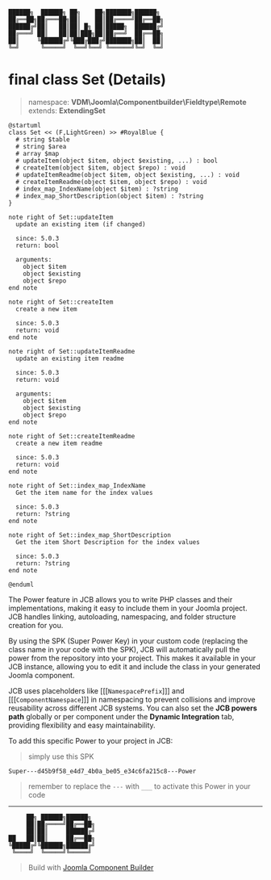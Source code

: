 ```
██████╗  ██████╗ ██╗    ██╗███████╗██████╗
██╔══██╗██╔═══██╗██║    ██║██╔════╝██╔══██╗
██████╔╝██║   ██║██║ █╗ ██║█████╗  ██████╔╝
██╔═══╝ ██║   ██║██║███╗██║██╔══╝  ██╔══██╗
██║     ╚██████╔╝╚███╔███╔╝███████╗██║  ██║
╚═╝      ╚═════╝  ╚══╝╚══╝ ╚══════╝╚═╝  ╚═╝
```
# final class Set (Details)
> namespace: **VDM\Joomla\Componentbuilder\Fieldtype\Remote**
> extends: **ExtendingSet**

```uml
@startuml
class Set << (F,LightGreen) >> #RoyalBlue {
  # string $table
  # string $area
  # array $map
  # updateItem(object $item, object $existing, ...) : bool
  # createItem(object $item, object $repo) : void
  # updateItemReadme(object $item, object $existing, ...) : void
  # createItemReadme(object $item, object $repo) : void
  # index_map_IndexName(object $item) : ?string
  # index_map_ShortDescription(object $item) : ?string
}

note right of Set::updateItem
  update an existing item (if changed)

  since: 5.0.3
  return: bool
  
  arguments:
    object $item
    object $existing
    object $repo
end note

note right of Set::createItem
  create a new item

  since: 5.0.3
  return: void
end note

note right of Set::updateItemReadme
  update an existing item readme

  since: 5.0.3
  return: void
  
  arguments:
    object $item
    object $existing
    object $repo
end note

note right of Set::createItemReadme
  create a new item readme

  since: 5.0.3
  return: void
end note

note right of Set::index_map_IndexName
  Get the item name for the index values

  since: 5.0.3
  return: ?string
end note

note right of Set::index_map_ShortDescription
  Get the item Short Description for the index values

  since: 5.0.3
  return: ?string
end note
 
@enduml
```

The Power feature in JCB allows you to write PHP classes and their implementations, making it easy to include them in your Joomla project. JCB handles linking, autoloading, namespacing, and folder structure creation for you.

By using the SPK (Super Power Key) in your custom code (replacing the class name in your code with the SPK), JCB will automatically pull the power from the repository into your project. This makes it available in your JCB instance, allowing you to edit it and include the class in your generated Joomla component.

JCB uses placeholders like [[[`NamespacePrefix`]]] and [[[`ComponentNamespace`]]] in namespacing to prevent collisions and improve reusability across different JCB systems. You can also set the **JCB powers path** globally or per component under the **Dynamic Integration** tab, providing flexibility and easy maintainability.

To add this specific Power to your project in JCB:

> simply use this SPK
```
Super---d45b9f58_e4d7_4b0a_be05_e34c6fa215c8---Power
```
> remember to replace the `---` with `___` to activate this Power in your code

---
```
     ██╗ ██████╗██████╗
     ██║██╔════╝██╔══██╗
     ██║██║     ██████╔╝
██   ██║██║     ██╔══██╗
╚█████╔╝╚██████╗██████╔╝
 ╚════╝  ╚═════╝╚═════╝
```
> Build with [Joomla Component Builder](https://git.vdm.dev/joomla/Component-Builder)

